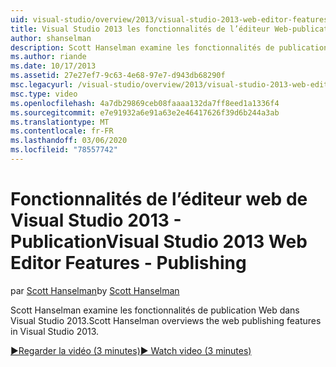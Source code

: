 ```yaml
---
uid: visual-studio/overview/2013/visual-studio-2013-web-editor-features-publishing
title: Visual Studio 2013 les fonctionnalités de l’éditeur Web-publication | Microsoft Docs
author: shanselman
description: Scott Hanselman examine les fonctionnalités de publication Web dans Visual Studio 2013.
ms.author: riande
ms.date: 10/17/2013
ms.assetid: 27e27ef7-9c63-4e68-97e7-d943db68290f
msc.legacyurl: /visual-studio/overview/2013/visual-studio-2013-web-editor-features-publishing
msc.type: video
ms.openlocfilehash: 4a7db29869ceb08faaaa132da7ff8eed1a1336f4
ms.sourcegitcommit: e7e91932a6e91a63e2e46417626f39d6b244a3ab
ms.translationtype: MT
ms.contentlocale: fr-FR
ms.lasthandoff: 03/06/2020
ms.locfileid: "78557742"
---
```

# <a name="visual-studio-2013-web-editor-features---publishing"></a><span data-ttu-id="6d665-103">Fonctionnalités de l’éditeur web de Visual Studio 2013 - Publication</span><span class="sxs-lookup"><span data-stu-id="6d665-103">Visual Studio 2013 Web Editor Features - Publishing</span></span>

<span data-ttu-id="6d665-104">par [Scott Hanselman](https://github.com/shanselman)</span><span class="sxs-lookup"><span data-stu-id="6d665-104">by [Scott Hanselman](https://github.com/shanselman)</span></span>

<span data-ttu-id="6d665-105">Scott Hanselman examine les fonctionnalités de publication Web dans Visual Studio 2013.</span><span class="sxs-lookup"><span data-stu-id="6d665-105">Scott Hanselman overviews the web publishing features in Visual Studio 2013.</span></span>

[<span data-ttu-id="6d665-106">&#9654;Regarder la vidéo (3 minutes)</span><span class="sxs-lookup"><span data-stu-id="6d665-106">&#9654; Watch video (3 minutes)</span></span>](https://channel9.msdn.com/Blogs/ASP-NET-Site-Videos/visual-studio-2013-web-editor-features-publishing)
